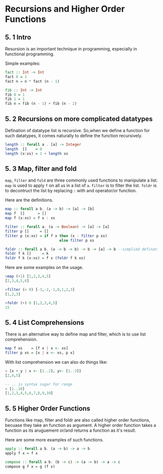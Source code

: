 # Recursions and Higher Order Functions 

## 5. 1 Intro

Resursion is an important technique in programming, especially in functional programming. 

Simple examples:

```haskell
fact :: Int -> Int
fact 0 = 1
fact n = n * fact (n - 1)

fib :: Int -> Int 
fib 0 = 1
fib 1 = 1
fib n = fib (n - 1) + fib (n - 2)
```



## 5. 2 Recursions on more complicated datatypes

Defination of datatype list is recursive. So,when we define a function for such datatypes, it comes naturally to define the function recursively.

```haskell
length :: forall a . [a] -> Integer
length  []    = 0
length (x:xs) = 1 + length xs
```



## 5. 3 Map, filter and fold

`map`, `filter` and `fold` are three commonly used functions to manipulate a list. `map` is used to apply `f` on all `a`s in a list of `a`. `filter` is to filter the list. `foldr` is to decontruct the list by replacing `:` with and operator/or function. 

Here are the definitions.

```haskell
map :: forall a b. (a -> b) -> [a] -> [b]
map f  []      = []
map f (x:xs) = f x : xs

filter :: forall a. (a -> Boolean) -> [a] -> [a]
filter p []     = []
filter p (x:xs) = if f x then (x : filter p xs)
                         else filter p xs

foldr :: forall a b. (a -> b -> b) -> b -> [a] -> b --simplied defination see typeclass for more info
foldr f k []     = k
foldr f k (x:xs) = f x (foldr f k xs)
```

Here are some examples on the usage.

```haskell
>map (+1) [1,2,3,4,5]
[2,3,4,5,6]

>filter (> 0) [-3,-2,-1,0,1,2,3]
[1,2,3]

>foldr (+) 0 [1,2,3,4,5]
15
```



## 5. 4 List Comprehensions

There is an alternative way to define map and filter, which is to use list comprehension.

```haskell
map f xs    = [f x | x <- xs]
filter p xs = [x | x <- xs, p x]
```

With list comprehension we can also do things like:

```haskell
> [x + y | x <- [1..2], y<- [1..3]] 
[2,4,5]

-- .. is syntax sugar for range
> [1..10]
[1,2,3,4,5,6,7,8,9,10]

```



## 5. 5 Higher Order Functions

Functions like map, filter and foldr are also called higher order functions, becuase they take an function as argument. A higher order function takes a function as its aruguement or/and returns a function as it's result. 

Here are some more examples of such functions. 

```haskell
apply :: forall a b. (a -> b) -> a -> b
apply f x = f x

compose :: forall a b. (b -> c) -> (a -> b) -> a -> c
compose g f x = g (f x)

```




